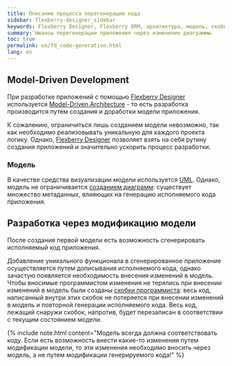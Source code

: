 ```yaml
---
title: Описание процесса перегенерации кода
sidebar: flexberry-designer_sidebar
keywords: Flexberry Designer, Flexberry ORM, архитектура, модель, скобки программиста
summary: Нюансы перегенерации приложения через изменение диаграммы
toc: true
permalink: en/fd_code-generation.html
lang: en
---
```


## Model-Driven Development

При разработке приложений с помощью [Flexberry Designer](fd_landing_page.html) используется [Model-Driven Architecture](https://ru.wikipedia.org/wiki/Model_Driven_Architecture) - то есть разработка производится путем создания и доработки модели приложения.

К сожалению, ограничиться лишь созданием модели невозможно, так как необходимо реализовывать уникальную для каждого проекта логику. Однако, [Flexberry Designer](fd_landing_page.html) позволяет взять на себя рутину создания приложений и значительно ускорить процесс разработки.

### Модель

В качестве средства визуализации модели используется [UML](http://ru.wikipedia.org/wiki/UML). Однако, модель не ограничивается [созданием диаграмм](fd_editing-diagram.html): существует множество метаданных, влияющих на генерацию исполняемого кода приложения.

## Разработка через модификацию модели

После создания первой модели есть возможность сгенерировать исполняемый код приложения. 

Добавление уникального функционала в сгенерированное приложение осуществляется путем дописывания исполняемого кода, однако зачастую появляется необходимость внесения изменений в модель. Чтобы вносимые программистом изменения не терялись при внесении изменений в модель были созданы [скобки программиста](programmer-brackets.html): весь код, написанный внутри этих скобок не потеряется при внесении изменений в модель и повторной генерации исполняемого кода. Весь код, лежащий снаружи скобок, напротив, будет перезаписан в соответствии с текущим состоянием модели.

{% include note.html content="Модель всегда должна соответствовать коду. Если есть возможность внести какие-то изменения путем модификации модели, то эти изменения необходимо вносить через модель, а не путем модификации генерируемого кода!" %}
